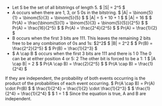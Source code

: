 <ul>
<li> Let S be the set of all bitstrings of length 5. 
$ |S| = 2^5 $
	<li> A occurs when there are 1, 3, or 5 0s in the bitstring. 
	      $ |A| = \binom{5}{1} + \binom{5}{3} + \binom{5}{5} $ 
	      $ |A| = 5 + 10 + 1 $ 
	      $ |A| = 16 $ 
	      $ Pr(A) = \frac{\binom{5}{1} + \binom{5}{3} + \binom{5}{5}}{2^5} $ 
	      $ Pr(A) = \frac{16}{2^5} $ 
	      $ Pr(A) = \frac{2^4}{2^5} $ 
	      $ Pr(A) = \frac{1}{2} $
	<li> B occurs when the first 3 bits are 111. 
	      This leaves the remaining 2 bits free to be any combination of 0s and 1s: $2^2$ 
$ |B| = 2^2 $ 
$ Pr(B) = \frac{2^2}{2^5} $ 
$ Pr(B) = \frac{1}{2^3} $
	<li> $ A \cap B $ occurs when the first 3 bits are 111 and there is 1 0
	      The 0 can be at either position 4 or 5: 2 
	      The other bit is forced to be a 1: 1 
	      $ |A \cap B| = 2 $ 
	      $ Pr(A \cap B) = \frac{2}{2^5} $ 
	      $ Pr(A \cap B) = \frac{1}{2^4} $
</ul>
If they are independent, the probability of both events occurring is the product of the probabilities of each event occurring. 
$ Pr(A \cap B) = Pr(A) \cdot Pr(B) $ 
$ \frac{1}{2^4} = \frac{1}{2} \cdot \frac{1}{2^3} $ 
$ \frac{1}{2^4} = \frac{1}{2^4} $ 
$ 1 = 1 $ 
Since the equation is true, A and B are independent.
